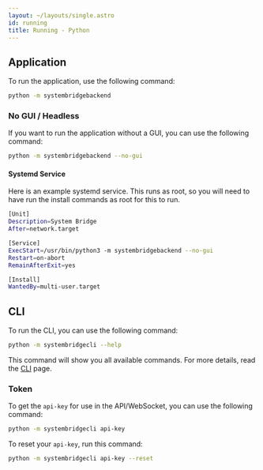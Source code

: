 ```yaml
---
layout: ~/layouts/single.astro
id: running
title: Running - Python
---
```


## Application

To run the application, use the following command:

```bash
python -m systembridgebackend
```

### No GUI / Headless

If you want to run the application without a GUI, you can use the following command:

```bash
python -m systembridgebackend --no-gui
```

#### Systemd Service

Here is an example systemd service. This runs as root, so you will need to have run the install commands as root for this to run.

```bash
[Unit]
Description=System Bridge
After=network.target

[Service]
ExecStart=/usr/bin/python3 -m systembridgebackend --no-gui
Restart=on-abort
RemainAfterExit=yes

[Install]
WantedBy=multi-user.target
```

## CLI

To run the CLI, you can use the following command:

```bash
python -m systembridgecli --help
```

This command will show you all available commands. For more details, read the [CLI](https://system-bridge.timmo.dev/docs/cli) page.

### Token

To get the `api-key` for use in the API/WebSocket, you can use the following command:

```bash
python -m systembridgecli api-key
```

To reset your `api-key`, run this command:

```bash
python -m systembridgecli api-key --reset
```
